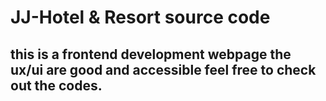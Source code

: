 # JJ-Hotel & Resort source code

## this is a frontend development webpage the ux/ui are good and accessible feel free to check out the codes.
